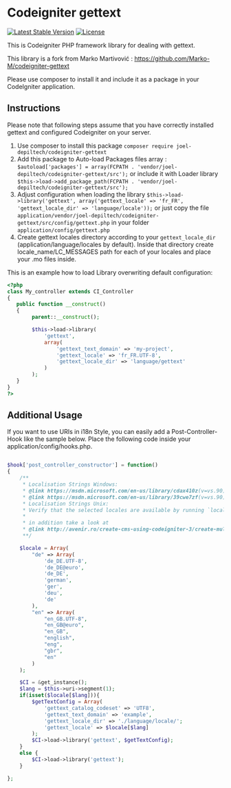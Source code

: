 Codeigniter gettext
===================

[![Latest Stable Version](https://poser.pugx.org/joel-depiltech/codeigniter-gettext/v/stable.svg)](https://packagist.org/packages/joel-depiltech/codeigniter-gettext)
[![License](https://poser.pugx.org/joel-depiltech/codeigniter-gettext/license)](https://packagist.org/packages/joel-depiltech/codeigniter-gettext)

This is Codeigniter PHP framework library for dealing with gettext.

This library is a fork from Marko Martivović : https://github.com/Marko-M/codeigniter-gettext

Please use composer to install it and include it as a package in your CodeIgniter application. 

Instructions
------------

Please note that following steps assume that you have correctly installed gettext and configured Codeigniter on your server.

1. Use composer to install this package `composer require joel-depiltech/codeigniter-gettext`
2. Add this package to Auto-load Packages files array :
`$autoload['packages'] = array(FCPATH . 'vendor/joel-depiltech/codeigniter-gettext/src');`
or include it with Loader library
`$this->load->add_package_path(FCPATH . 'vendor/joel-depiltech/codeigniter-gettext/src');`
3. Adjust configuration when loading the library
`$this->load->library('gettext', array('gettext_locale' => 'fr_FR', 'gettext_locale_dir' => 'language/locale'));`
or just copy the file `application/vendor/joel-depiltech/codeigniter-gettext/src/config/gettext.php` in your folder `application/config/gettext.php`
4. Create gettext locales directory according to your `gettext_locale_dir` (application/language/locales by default). Inside that directory create locale_name/LC_MESSAGES path for each of your locales and place your .mo files inside.

This is an example how to load Library overwriting default configuration:

```php
<?php
class My_controller extends CI_Controller
{
   public function __construct()
   {
        parent::__construct();

        $this->load->library(
            'gettext',
            array(
                'gettext_text_domain' => 'my-project',
                'gettext_locale' => 'fr_FR.UTF-8',
                'gettext_locale_dir' => 'language/gettext'
            )
        );
   }
}
?>
```

Additional Usage
-----------------------

If you want to use URIs in i18n Style, you can easily add a Post-Controller-Hook like the sample below.
Place the following code inside your application/config/hooks.php.

```php

$hook['post_controller_constructor'] = function()
{
    /**
     * Localisation Strings Windows:
     * @link https://msdn.microsoft.com/en-us/library/cdax410z(v=vs.90).aspx
     * @link https://msdn.microsoft.com/en-us/library/39cwe7zf(v=vs.90).aspx
     * Localisation Strings Unix:
     * Verify that the selected locales are available by running `locale -a`. 
     * 
     * in addition take a look at
     * @link http://avenir.ro/create-cms-using-codeigniter-3/create-multilanguage-site-codeigniter/
     **/

    $locale = Array(
        "de" => Array(
            'de_DE.UTF-8',
            'de_DE@euro',
            'de_DE',
            'german',
            'ger',
            'deu',
            'de'
        ),
        "en" => Array(
            "en_GB.UTF-8",
            "en_GB@euro",
            "en_GB",
            "english",
            "eng",
            "gbr",
            "en"
        )
    );

    $CI = &get_instance();
    $lang = $this->uri->segment(1);
    if(isset($locale[$lang])){
        $getTextConfig = Array( 
            'gettext_catalog_codeset' => 'UTF8',
            'gettext_text_domain' => 'example',
            'gettext_locale_dir' => './language/locale/';
            'gettext_locale' => $locale[$lang]
        );
        $CI->load->library('gettext', $getTextConfig);
    }
    else {
        $CI->load->library('gettext');
    }

};
```
